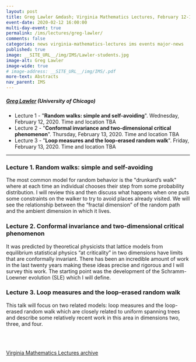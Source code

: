 ```yaml
---
layout: post
title: Greg Lawler &mdash; Virginia Mathematics Lectures, February 12-14, 2020
event-date: 2020-02-12 16:00:00
multi-day-event: true
permalink: /ims/lectures/greg-lawler/
comments: false
categories: news virginia-mathematics-lectures ims events major-news 
published: true
image: __SITE_URL__/img/IMS/Lawler-students.jpg
image-alt: Greg Lawler
image-wide: true
# image-address: __SITE_URL__/img/IMS/.pdf
more-text: Abstracts
nav_parent: IMS
---
```


<h5 class="mt-1 mb-4"><a href="https://math.uchicago.edu/~lawler/">Greg Lawler</a> (University of Chicago)</h5>

- Lecture 1 - "**Random walks: simple and self-avoiding**". Wednesday, February 12, 2020. Time and location TBA
- Lecture 2 - "**Conformal invariance and two-dimensional critical phenomenon**". Thursday, February 13, 2020. Time and location TBA
- Lecture 3 - "**Loop measures and the loop-erased random walk**". Friday, February 13, 2020. Time and location TBA

<!--more-->

---

### Lecture 1. Random walks: simple and self-avoiding

The most common model for random behavior is the "drunkard’s walk" where at each time an individual chooses their step from some probability distribution.  I will review this and then discuss what happens when one puts some constraints on the walker to try to avoid places already visited.  We will see the relationship between the “fractal dimension” of the random path and the ambient dimension in which it lives.

### Lecture 2. Conformal invariance and two-dimensional critical phenomenon

It was predicted by theoretical physicists that lattice models from equilibrium statistical physics “at criticality” in two dimensions have limits that are conformally invariant.  There has been an incredible amount of work in the last twenty years making these ideas precise and rigorous and I will survey this work.  The starting point was the development of the Schramm-Loewner evolution (SLE) which I will define. 



### Lecture 3. Loop measures and the loop-erased random walk

This talk will focus on two related models: loop measures and the loop-erased random walk which are closely related to uniform spanning trees and describe some relatively recent work in this area in dimensions two, three, and four.




<br><br>

[Virginia Mathematics Lectures archive]({{site.url}}/ims/lectures)
